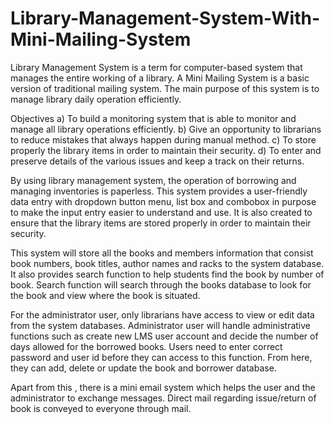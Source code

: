 # Library-Management-System-With-Mini-Mailing-System

Library Management System is a term for computer-based system that manages the entire working of a library. A Mini Mailing System is a basic version of traditional mailing system. The main purpose of this system is to manage library daily operation efficiently.

Objectives
a) To build a monitoring system that is able to monitor and manage all library operations efficiently.
b) Give an opportunity to librarians to reduce mistakes that always happen during manual method.
c) To store properly the library items in order to maintain their security.
d) To enter and preserve details of the various issues and keep a track on their returns.

By using library management system, the operation of borrowing and managing inventories is paperless. This system provides a user-friendly data entry with dropdown button menu, list box and combobox in purpose to make the input entry easier to understand and use. It is also created to ensure that the library items are stored properly in order to maintain their security.

This system will store all the books and members information that consist book numbers, book titles, author names and racks to the system database. It also provides search function to help students find the book by number of book. Search function will search through the books database to look for the book and view where the book is situated.

For the administrator user, only librarians have access to view or edit data from the system databases. Administrator user will handle administrative functions such as create new LMS user account and decide the number of days allowed for the borrowed books. Users need to enter correct password and user id before they can access to this function. From here, they can add, delete or update the book and borrower database.

Apart from this , there is a mini email system which helps the user and the administrator to exchange messages. Direct mail regarding issue/return of book is conveyed to everyone through mail. 
